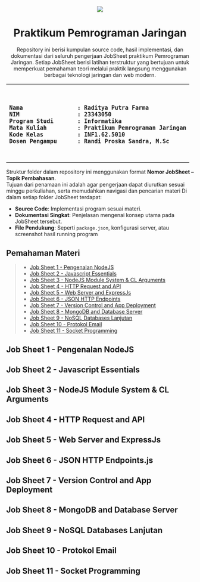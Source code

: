 <div align="center">
  <img src="https://unp.ac.id/nfs-assets/all/images/logo_unp_white.png">

<h1>Praktikum Pemrograman Jaringan</h1>
<p>Repository ini berisi kumpulan source code, hasil implementasi, dan dokumentasi dari seluruh pengerjaan JobSheet praktikum Pemrograman Jaringan. Setiap JobSheet berisi latihan terstruktur yang bertujuan untuk memperkuat pemahaman teori melalui praktik langsung menggunakan berbagai teknologi jaringan dan web modern.</p>
</div>

<table>
<tr>
<td>
<b><pre>
<h3>
Nama                : Raditya Putra Farma
NIM                 : 23343050
Program Studi       : Informatika
Mata Kuliah         : Praktikum Pemrograman Jaringan
Kode Kelas          : INF1.62.5010
Dosen Pengampu      : Randi Proska Sandra, M.Sc
</h3>
</pre></b>
</td>
</tr>
</table>

Struktur folder dalam repository ini menggunakan format **Nomor JobSheet – Topik Pembahasan**.  
Tujuan dari penamaan ini adalah agar pengerjaan dapat diurutkan sesuai minggu perkuliahan, serta memudahkan navigasi dan pencarian materi
Di dalam setiap folder JobSheet terdapat:  
- **Source Code**: Implementasi program sesuai materi.  
- **Dokumentasi Singkat**: Penjelasan mengenai konsep utama pada JobSheet tersebut.  
- **File Pendukung**: Seperti `package.json`, konfigurasi server, atau screenshot hasil running program

<h2 id="navigator">Pemahaman Materi</h2>

> - [Job Sheet 1 - Pengenalan NodeJS](#js1)
> - [Job Sheet 2 - Javascript Essentials](#js2)
> - [Job Sheet 3 - NodeJS Module System & CL Arguments](#js3)
> - [Job Sheet 4 - HTTP Request and API](#js4)
> - [Job Sheet 5 - Web Server and ExpressJs](#js5)
> - [Job Sheet 6 - JSON HTTP Endpoints](#js6)
> - [Job Sheet 7 - Version Control and App Deployment](#js7)
> - [Job Sheet 8 - MongoDB and Database Server](#js8)
> - [Job Sheet 9 - NoSQL Databases Lanjutan](#js9)
> - [Job Sheet 10 - Protokol Email](#js10)
> - [Job Sheet 11 - Socket Programming]("#js11")

<h2 id="js1">Job Sheet 1 - Pengenalan NodeJS</h2>
<h2 id="js2">Job Sheet 2 - Javascript Essentials</h2>
<h2 id="js3">Job Sheet 3 - NodeJS Module System & CL Arguments</h2>
<h2 id="js4">Job Sheet 4 - HTTP Request and API</h2>
<h2 id="js5">Job Sheet 5 - Web Server and ExpressJs</h2>
<h2 id="js6">Job Sheet 6 - JSON HTTP Endpoints.js</h2>
<h2 id="js7">Job Sheet 7 - Version Control and App Deployment</h2>
<h2 id="js8">Job Sheet 8 - MongoDB and Database Server</h2>
<h2 id="js9">Job Sheet 9 - NoSQL Databases Lanjutan</h2>
<h2 id="js10">Job Sheet 10 - Protokol Email</h2>
<h2 id="js11">Job Sheet 11 - Socket Programming</h2>
